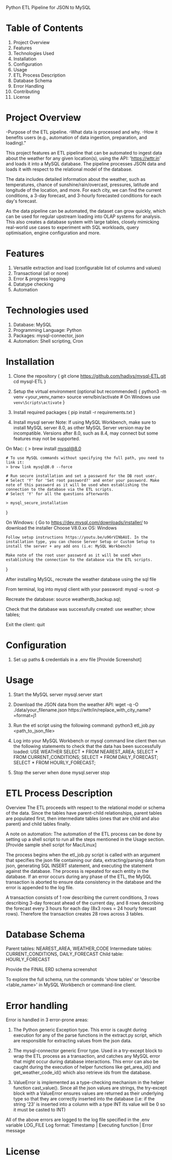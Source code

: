 Python ETL Pipeline for JSON to MySQL
# Table of Contents #
1. Project Overview
2. Features
3. Technologies Used
4. Installation
5. Configuration
6. Usage
7. ETL Process Description
8. Database Schema
9. Error Handling
10. Contributing
11. License

# Project Overview #
-Purpose of the ETL pipeline.
-What data is processed and why.
-How it benefits users (e.g., automation of data ingestion, preparation, and loading)."

This project features an ETL pipeline that can be automated to ingest data about the weather for any given location(s), using the API: 'https://wttr.in' and loads it into a MySQL database. The pipeline processes JSON data and loads it with respect to the relational model of the database.

The data includes detailed information about the weather, such as temperatures, chance of sunshine/rain/overcast, pressures, latitude and longitude of the location, and more. For each city, we can find the current conditions, a 3-day forecast, and 3-hourly forecasted conditions for each day's forecast. 

As the data pipeline can be automated, the dataset can grow quickly, which can be used for regular upstream loading into OLAP systems for analysis. This also creates a database system with large tables, closely mimicking real-world use cases to experiment with SQL workloads, query optimisation, engine configuration and more. 

# Features #
1. Versatile extraction and load (configurable list of columns and values)
2. Transactional (all or none)
3. Error & progress logging
4. Datatype checking
5. Automation

# Technologies used #
1. Database: MySQL
2. Programming Language: Python
3. Packages: mysql-connector, json
5. Automation: Shell scripting, Cron

# Installation #
1. Clone the repository
{
    git clone https://github.com/hadiys/mysql-ETL.git
    cd mysql-ETL
}

2. Setup the virtual environment (optional but recommended)
{
    python3 -m venv <your_venv_name>
    source venv/bin/activate  # On Windows use `venv\Scripts\activate`
}

3. Install required packages
{
    pip install -r requirements.txt
}


4. Install mysql server
Note: If using MySQL Workbench, make sure to install MySQL server 8.0, as other MySQL Server version may be incompatible. Versions after 8.0, such as 8.4, may connect but some features may not be supported.

On Mac:
{
    > brew install mysql@8.0
    
    # To use MySQL commands without specifying the full path, you need to link it:
    > brew link mysql@8.0 --force 

    # Run secure installation and set a password for the DB root user. 
    # Select 'Y' for 'Set root password?' and enter your password. Make note of this password as it will be used when establishing the connection to the database via the ETL scripts.
    # Select 'Y' for all the questions afterwards
    
    > mysql_secure_installation
}   

On Windows: 
{
    Go to https://dev.mysql.com/downloads/installer/ to download the installer
    Choose V8.0.xx
    OS: Windows
    
    Follow setup instructions https://youtu.be/u96rVINbAUI. In the installation type, you can choose Server Setup or Custom Setup to install the server + any add ons (i.e: MySQL Workbench)

    Make note of the root user password as it will be used when establishing the connection to the database via the ETL scripts.
}

After installing MySQL, recreate the weather database using the sql file

From terminal, log into mysql client with your password:
mysql -u root -p 

Recreate the database:
source weatherdb_backup.sql;

Check that the database was successfully created:
use weather;
show tables;

Exit the client:
quit

# Configuration #
1. Set up paths & credentials in a .env file [Provide Screenshot]

# Usage #
1. Start the MySQL server
mysql.server start

2. Download the JSON data from the weather API:
wget -q -O ./data/your_filename.json https://wttr/in/replace_with_city_name?=format=j1

3. Run the etl script using the following command:
python3 etl_job.py <path_to_json_file>

4. Log into your MySQL Workbench or mysql command line client then run the following statements to check that the data has been successfully loaded:
USE WEATHER
SELECT * FROM NEAREST_AREA;
SELECT * FROM CURRENT_CONDITIONS;
SELECT * FROM DAILY_FORECAST;
SELECT * FROM HOURLY_FORECAST;
    
5. Stop the server when done
mysql.server stop

# ETL Process Description #
Overview
The ETL proceeds with respect to the relational model or schema of the data. Since the tables have parent-child relationships, parent tables are populated first, then intermediate tables (ones that are child and also parent) and child tables finally.

A note on automation: The automation of the ETL process can be done by setting up a shell script to run all the steps mentioned in the Usage section.
[Provide sample shell script for Mac/Linux]

The process begins when the etl_job.py script is called with an argument that specifies the json file containing our data, extracting/parsing data from json, generating SQL INSERT statement, and executing the statement against the database. The process is repeated for each entity in the database. If an error occurs during any phase of the ETL, the MySQL transaction is aborted to ensure data consistency in the database and the error is appended to the log file. 

A transaction consists of 1 row describing the current conditions, 3 rows describing 3-day forecast ahead of the current day, and 8 rows describing the forecast every 3 hours for each day (8x3 rows = 24 hourly forecast rows). Therefore the transaction creates 28 rows across 3 tables. 

# Database Schema #
Parent tables:          NEAREST_AREA, WEATHER_CODE
Intermediate tables:    CURRENT_CONDITIONS, DAILY_FORECAST
Child table:            HOURLY_FORECAST 

Provide the FINAL ERD schema screenshot

To explore the full schema, run the commands 'show tables' or 'describe <table_name>' in MySQL Workbench or command-line client.

# Error handling #
Error is handled in 3 error-prone areas:
1. The Python generic Exception type. This error is caught during execution for any of the parse functions in the extract.py script, which are responsible for extracting values from the json data.

2. The mysql-connector generic Error type. Used in a try-except block to wrap the ETL process as a transaction, and catches any MySQL error that might occur during database interactions. This error can also be caught during the execution of helper functions like get_area_id() and get_weather_code_id() which also retrieve ids from the database.

3. ValueError is implemented as a type-checking mechanism in the helper function cast_value(). Since all the json values are strings, the try-except block with a ValueError ensures values are returned as their underlying type so that they are correctly inserted into the database (i.e: if the string '23' is inserted into a column with a type INT its value will be 0 so it must be casted to INT)

All of the above errors are logged to the log file specified in the .env variable LOG_FILE
Log format: Timestamp | Executing function | Error message

# License #
